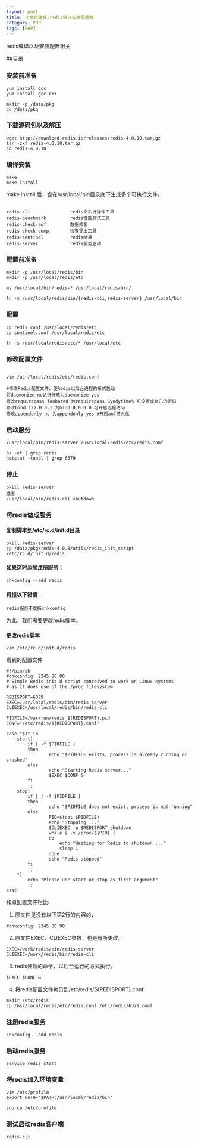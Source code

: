 ```yaml
---
layout: post
title: 环境搭建篇:redis编译安装配置篇
category: PHP 
tags: [PHP]
---
```



redis编译以及安装配置相关

##目录

### 安装前准备

```
yum install gcc 
yum install gcc-c++ 

mkdir -p /data/pkg
cd /data/pkg
```

### 下载源码包以及解压
```
wget http://download.redis.io/releases/redis-4.0.10.tar.gz
tar -zxf redis-4.0.10.tar.gz
cd redis-4.0.10
```

### 编译安装

```
make
make install
```

make install 后，会在/usr/local/bin目录底下生成多个可执行文件。
```

redis-cli 				redis命令行操作工具
redis-benchmark			redis性能测试工具	
redis-check-aof 		数据修复
redis-check-dump 		检查导出工具
redis-sentinel			redis哨兵
redis-server			redis服务启动
```

### 配置前准备

```
mkdir -p /usr/local/redis/bin
mkdir -p /usr/local/redis/etc

mv /usr/local/bin/redis-* /usr/local/redis/bin/

ln -s /usr/local/redis/bin/{redis-cli,redis-server} /usr/local/bin
```

### 配置

```
cp redis.conf /usr/local/redis/etc 
cp sentinel.conf /usr/local/redis/etc

ln -s /usr/local/redis/etc/* /usr/local/etc
```

### 修改配置文件

```

vim /usr/local/redis/etc/redis.conf

#修改Redis配置文件，使Redis以后台进程的形式启动
将daemonize no这行修改为daemonize yes
修改requirepass foobared 为requirepass Syudytime% 可设置成自己的密码
修改bind 127.0.0.1 为bind 0.0.0.0 可开启远程访问
修改appendonly no 为appendonly yes #开启aof持久化

```

### 启动服务

```
/usr/local/bin/redis-server /usr/local/redis/etc/redis.conf

ps -ef | grep redis
netstat -tunpl | grep 6379
```

### 停止
```
pkill redis-server
或者
/usr/local/bin/redis-cli shutdown
```

### 将redis做成服务

#### 复制脚本到/etc/rc.d/init.d目录

```
pkill redis-server
cp /data/pkg/redis-4.0.8/utils/redis_init_script /etc/rc.d/init.d/redis
```

#### 如果这时添加注册服务：

```
chkconfig --add redis
```

#### 将报以下错误：

```
redis服务不支持chkconfig
```

为此，我们需要更改redis脚本。

#### 更改redis脚本

```
vim /etc/rc.d/init.d/redis
```
看到的配置文件

```
#!/bin/sh 
#chkconfig: 2345 80 90 
# Simple Redis init.d script conceived to work on Linux systems 
# as it does use of the /proc filesystem. 
   
REDISPORT=6379 
EXEC=/usr/local/redis/bin/redis-server 
CLIEXEC=/usr/local/redis/bin/redis-cli 
   
PIDFILE=/var/run/redis_${REDISPORT}.pid 
CONF="/etc/redis/${REDISPORT}.conf" 
   
case "$1" in 
    start) 
        if [ -f $PIDFILE ] 
        then 
                echo "$PIDFILE exists, process is already running or crashed" 
        else 
                echo "Starting Redis server..." 
                $EXEC $CONF & 
        fi 
        ;; 
    stop) 
        if [ ! -f $PIDFILE ] 
        then 
                echo "$PIDFILE does not exist, process is not running" 
        else 
                PID=$(cat $PIDFILE) 
                echo "Stopping ..." 
                $CLIEXEC -p $REDISPORT shutdown 
                while [ -x /proc/${PID} ] 
                do 
                    echo "Waiting for Redis to shutdown ..." 
                    sleep 1 
                done 
                echo "Redis stopped" 
        fi 
        ;; 
    *) 
        echo "Please use start or stop as first argument" 
        ;; 
esac

```

和原配置文件相比:
1. 原文件是没有以下第2行的内容的，

```
#chkconfig: 2345 80 90
```

2. 原文件EXEC、CLIEXEC参数，也是有所更改。

```
EXEC=/work/redis/bin/redis-server   
CLIEXEC=/work/redis/bin/redis-cli 
```

3. redis开启的命令，以后台运行的方式执行。

```
$EXEC $CONF &
```
4. 将redis配置文件拷贝到/etc/redis/${REDISPORT}.conf

```
mkdir /etc/redis  
cp /usr/local/redis/etc/redis.conf /etc/redis/6379.conf  
```

### 注册redis服务

```
chkconfig --add redis
```

### 启动redis服务

```
service redis start
```

### 将redis加入环境变量

```
vim /etc/profile 
export PATH="$PATH:/usr/local/redis/bin"

source /etc/profile 
```

### 测试启动redis客户端
```
redis-cli
```
